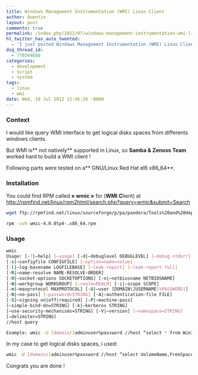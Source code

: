 ```yaml
---
title: Windows Management Instrumentation (WMI) Linux Client
author: Quentin
layout: post
comments: true
permalink: /index.php/2012/07/windows-management-instrumentation-wmi-linux-client/
hl_twitter_has_auto_tweeted:
  - 'I just posted Windows Management Instrumentation (WMI) Linux Client, read it here: http://blog.quent.in/?p=555'
dsq_thread_id:
  - 770344688
categories:
  - development
  - Script
  - system
tags:
  - linux
  - wmi
date: Wed, 18 Jul 2012 11:45:26 -8000
---
```

### Context

I would like query WMI interface to get logical disks spaces from differents windows clients.

But WMI is** not natively** supported in Linux, so **Samba & Zenoss Team** worked hard to build a WMI client !

Following parts were tested on a** GNU/Linux Red Hat el6 x86_64**.

### Installation

You could find RPM called **&laquo;&nbsp;wmic&nbsp;&raquo;** for (**WMI** **C**lient) at <a href="http://rpmfind.net/linux/rpm2html/search.php?query=wmic&submit=Search" target="_blank">http://rpmfind.net/linux/rpm2html/search.php?query=wmic&submit=Search</a>

```bash
wget ftp://rpmfind.net/linux/sourceforge/p/pa/pandora/Tools%20and%20dependencies%20(All%20versions)/RPM%20SUSE/wmic-4.0.0tp4-.x86_64.rpm

rpm -ivh wmic-4.0.0tp4-.x86_64.rpm
```

### Usage

```bash
wmic
Usage: [-?|–help] [–usage] [-d|–debuglevel DEBUGLEVEL] [–debug-stderr]
[-s|–configfile CONFIGFILE] [–option=name=value]
[-l|–log-basename LOGFILEBASE] [–leak-report] [–leak-report-full]
[-R|–name-resolve NAME-RESOLVE-ORDER]
[-O|–socket-options SOCKETOPTIONS] [-n|–netbiosname NETBIOSNAME]
[-W|–workgroup WORKGROUP] [–realm=REALM] [-i|–scope SCOPE]
[-m|–maxprotocol MAXPROTOCOL] [-U|–user [DOMAIN\]USERNAME[%PASSWORD]]
[-N|–no-pass] [–password=STRING] [-A|–authentication-file FILE]
[-S|–signing on|off|required] [-P|–machine-pass]
[–simple-bind-dn=STRING] [-k|–kerberos STRING]
[–use-security-mechanisms=STRING] [-V|–version] [–namespace=STRING]
[–delimiter=STRING]
//host query

Example: wmic -U [domain/]adminuser%password //host “select * from Win32_ComputerSystem”
```

In my case to get logical disks spaces, i used:

```bash
wmic -U [domain/]adminuser%password //host “select VolumeName,FreeSpace from Win32_LogicalDisk”
```

Congrats you are done !